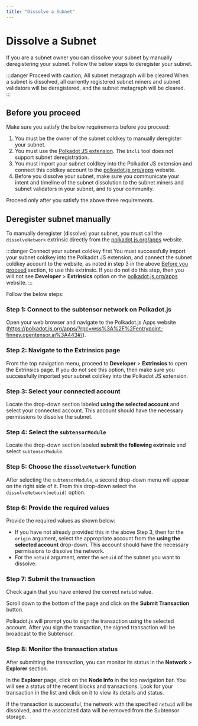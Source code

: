 ```yaml
---
title: "Dissolve a Subnet"
---
```


# Dissolve a Subnet

If you are a subnet owner you can dissolve your subnet by manually deregistering your subnet. Follow the below steps to deregister your subnet. 

:::danger Proceed with caution, All subnet metagraph will be cleared
When a subnet is dissolved, all currently registered subnet miners and subnet validators will be deregistered, and the subnet metagraph will be cleared.  
:::


## Before you proceed

Make sure you satisfy the below requirements before you proceed:

1. You must be the owner of the subnet coldkey to manually deregister your subnet.
2. You must use the [Polkadot JS extension](https://polkadot.js.org/extension/). The `btcli` tool does not support subnet deregistration.
3. You must import your subnet coldkey into the Polkadot JS extension and connect this coldkey account to the [polkadot.js.org/apps](https://polkadot.js.org/apps/?rpc=wss%3A%2F%2Fentrypoint-finney.opentensor.ai%3A443#/explorer) website. 
4. Before you dissolve your subnet, make sure you communicate your intent and timeline of the subnet dissolution to the subnet miners and subnet validators in your subnet, and to your community.

Proceed only after you satisfy the above three requirements.

## Deregister subnet manually

To manually deregister (dissolve) your subnet, you must call the `dissolveNetwork` extrinsic directly from the [polkadot.js.org/apps](https://polkadot.js.org/apps/?rpc=wss%3A%2F%2Fentrypoint-finney.opentensor.ai%3A443#/extrinsics) website. 

:::danger Connect your subnet coldkey first
You must successfully import your subnet coldkey into the Polkadot JS extension, and connect the subnet coldkey account to the website, as noted in step 3 in the above [Before you proceed](#before-you-proceed) section, to use this extrinsic. If you do not do this step, then you will not see **Developer** > **Extrinsics** option on the [polkadot.js.org/apps](https://polkadot.js.org/apps/?rpc=wss%3A%2F%2Fentrypoint-finney.opentensor.ai%3A443#/extrinsics) website. 
:::

Follow the below steps:

### Step 1: Connect to the subtensor network on Polkadot.js

Open your web browser and navigate to the Polkadot.js Apps website (https://polkadot.js.org/apps/?rpc=wss%3A%2F%2Fentrypoint-finney.opentensor.ai%3A443#/).

### Step 2: Navigate to the Extrinsics page

From the top navigation menu, proceed to **Developer** > **Extrinsics** to open the Extrinsics page. If you do not see this option, then make sure you successfully imported your subnet coldkey into the Polkadot JS extension. 

### Step 3: Select your connected account

Locate the drop-down section labeled **using the selected account** and select your connected account. This account should have the necessary permissions to dissolve the subnet.

### Step 4: Select the `subtensorModule`

Locate the drop-down section labeled **submit the following extrinsic** and select `subtensorModule`.

### Step 5: Choose the `dissolveNetwork` function 

After selecting the `subtensorModule`, a second drop-down menu will appear on the right side of it. From this drop-down select the `dissolveNetwork(netuid)`  option. 

### Step 6: Provide the required values

Provide the required values as shown below:

- If you have not already provided this in the above Step 3, then for the `origin` argument, select the appropriate account from the **using the selected account** drop-down. This account should have the necessary permissions to dissolve the network.
- For the `netuid` argument, enter the `netuid` of the subnet you want to dissolve. 

### Step 7: Submit the transaction

Check again that you have entered the correct `netuid` value.

Scroll down to the bottom of the page and click on the **Submit Transaction** button.

Polkadot.js will prompt you to sign the transaction using the selected account.
After you sign the transaction, the signed transaction will be broadcast to the Subtensor.

### Step 8: Monitor the transaction status

After submitting the transaction, you can monitor its status in the **Network** > **Explorer** section. 

In the **Explorer** page, click on the **Node Info** in the top navigation bar. You will see a status of the recent blocks and transactions. Look for your transaction in the list and click on it to view its details and status.

If the transaction is successful, the network with the specified `netuid` will be dissolved, and the associated data will be removed from the Subtensor storage.

